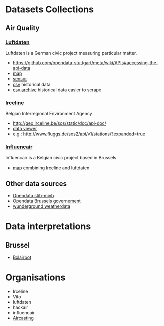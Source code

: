 # Datasets Collections
## Air Quality
### [Luftdaten](http://www.luftdaten.info)
Luftdaten is a German civic project measuring particular matter.
- https://github.com/opendata-stuttgart/meta/wiki/APIs#accessing-the-api-data
- [map](http://maps.luftdaten.info/#12/50.8410/4.3593)
- [sensor](http://luftdaten.info/feinstaubsensor-bauen/)
- [csv](https://www.madavi.de/sensor/csvfiles.php) historical data
- [csv archive](https://archive.luftdaten.info/) historical data easier to scrape
### [Irceline](http://www.irceline.be/)
Belgian Interregional Environment Agency
- http://geo.irceline.be/sos/static/doc/api-doc/
- [data viewer](http://viewer.irceline.be/#map)
- e.g.: http://www.fluggs.de/sos2/api/v1/stations/?expanded=true 
### [Influencair](http://influencair.be/)
Influencair is a Belgian civic project based in Brussels
- [map](http://irceline-luftdatenmap-bef46069.c954d1ca.svc.dockerapp.io/) combining Irceline and luftdaten

## Other data sources 
- [Opendata stib-mivb](https://opendata-api.stib-mivb.be/)
- [Opendata Brussels governement](https://opendata.brussels.be/explore/?sort=modified)
- [wunderground weatherdata](https://www.wunderground.com/wundermap)

# Data interpretations
## Brussel
- [Bxlairbot](http://www.bxlairbot.be/)

# Organisations
- Irceline
- Vito
- luftdaten
- hackair
- influencair
- [Aircasting](http://aircasting.org)
